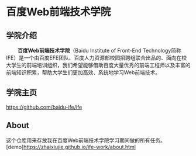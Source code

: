 # 百度Web前端技术学院

## 学院介绍

&nbsp;&nbsp;&nbsp;&nbsp;&nbsp;&nbsp;&nbsp;&nbsp;**百度Web前端技术学院**（Baidu Institute of Front-End Technology简称IFE）是一个由百度EFE团队、百度人力资源部校园招聘组联合出品的、面向在校大学生的前端培训组织，我们希望能够借助百度大量优秀的前端工程师以及丰富的前端知识积累，帮助大学生们更加高效、系统地学习Web前端技术。

## 学院主页

https://github.com/baidu-ife/ife

## About

这个仓库用来存放我在百度Web前端技术学院学习期间做的所有任务。
[demo]https://zhaixiujie.github.io/ife-work/about.html
